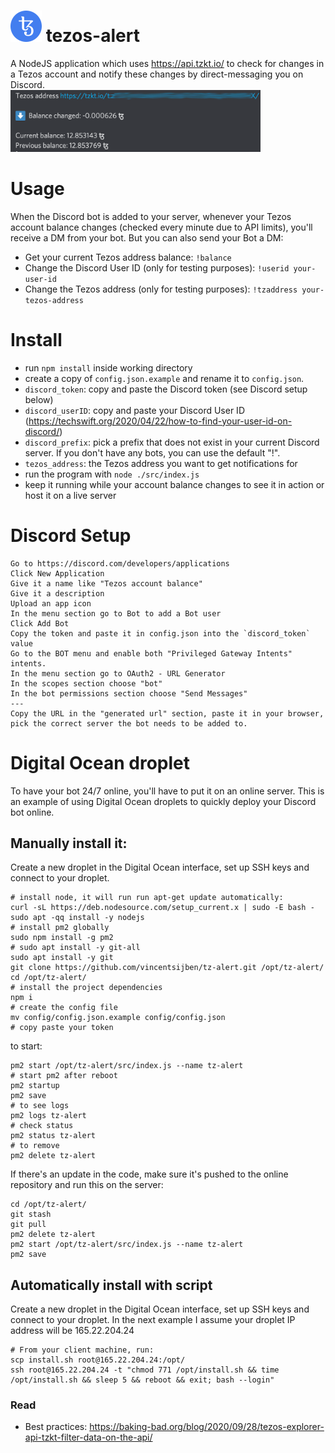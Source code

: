 # <img src="assets/tezos.png" alt="Tezos icon" width="50"> tezos-alert 

A NodeJS application which uses https://api.tzkt.io/ to check for changes in a Tezos account and notify these changes by direct-messaging you on Discord.<br>
<img src="assets/screenshot.png" alt="screenshot from Discord bot message" width="400">

# Usage
When the Discord bot is added to your server, whenever your Tezos account balance changes (checked every minute due to API limits), you'll receive a DM from your bot.
But you can also send your Bot a DM:
* Get your current Tezos address balance: `!balance`
* Change the Discord User ID (only for testing purposes): `!userid your-user-id`
* Change the Tezos address (only for testing purposes): `!tzaddress your-tezos-address`

# Install
* run `npm install` inside working directory
* create a copy of `config.json.example` and rename it to `config.json`.
* `discord_token`: copy and paste the Discord token (see Discord setup below)
* `discord_userID`: copy and paste your Discord User ID (https://techswift.org/2020/04/22/how-to-find-your-user-id-on-discord/)
* `discord_prefix`: pick a prefix that does not exist in your current Discord server. If you don't have any bots, you can use the default "!".
* `tezos_address`: the Tezos address you want to get notifications for
* run the program with `node ./src/index.js` 
* keep it running while your account balance changes to see it in action or host it on a live server

# Discord Setup
```
Go to https://discord.com/developers/applications
Click New Application
Give it a name like "Tezos account balance"
Give it a description
Upload an app icon
In the menu section go to Bot to add a Bot user
Click Add Bot
Copy the token and paste it in config.json into the `discord_token` value
Go to the BOT menu and enable both "Privileged Gateway Intents" intents.
In the menu section go to OAuth2 - URL Generator
In the scopes section choose "bot"
In the bot permissions section choose "Send Messages"
---
Copy the URL in the "generated url" section, paste it in your browser, pick the correct server the bot needs to be added to.
```

# Digital Ocean droplet
To have your bot 24/7 online, you'll have to put it on an online server. This is an example of using Digital Ocean droplets to quickly deploy your Discord bot online. 

## Manually install it:
Create a new droplet in the Digital Ocean interface, set up SSH keys and connect to your droplet.
```
# install node, it will run run apt-get update automatically:
curl -sL https://deb.nodesource.com/setup_current.x | sudo -E bash -
sudo apt -qq install -y nodejs
# install pm2 globally
sudo npm install -g pm2
# sudo apt install -y git-all
sudo apt install -y git
git clone https://github.com/vincentsijben/tz-alert.git /opt/tz-alert/
cd /opt/tz-alert/
# install the project dependencies
npm i
# create the config file
mv config/config.json.example config/config.json
# copy paste your token
```
to start:
```
pm2 start /opt/tz-alert/src/index.js --name tz-alert
# start pm2 after reboot
pm2 startup
pm2 save
# to see logs
pm2 logs tz-alert
# check status
pm2 status tz-alert
# to remove
pm2 delete tz-alert
```
If there's an update in the code, make sure it's pushed to the online repository and run this on the server:
```
cd /opt/tz-alert/
git stash
git pull
pm2 delete tz-alert
pm2 start /opt/tz-alert/src/index.js --name tz-alert
pm2 save
```

## Automatically install with script
Create a new droplet in the Digital Ocean interface, set up SSH keys and connect to your droplet.
In the next example I assume your droplet IP address will be 165.22.204.24
```
# From your client machine, run:
scp install.sh root@165.22.204.24:/opt/
ssh root@165.22.204.24 -t "chmod 771 /opt/install.sh && time /opt/install.sh && sleep 5 && reboot && exit; bash --login"
```

### Read
* Best practices: https://baking-bad.org/blog/2020/09/28/tezos-explorer-api-tzkt-filter-data-on-the-api/

